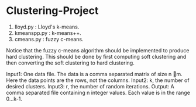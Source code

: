# Clustering-Project

1. lloyd.py : Lloyd's k-means.
2. kmeanspp.py : k-means++.
3. cmeans.py : fuzzy c-means.

Notice that the fuzzy c-means algorithm should be implemented to produce hard clustering. This should be done by first computing soft clustering and then converting the soft clustering to hard clustering.

Input1: One data file. The data is a comma separated matrix of size n  m. Here the data points are the rows, not the columns.
Input2: k, the number of desired clusters.
Input3: r, the number of random iterations.
Output: A comma separated file containing n integer values. Each value is in the range 0...k-1.
